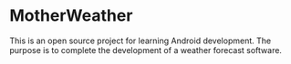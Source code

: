 # MotherWeather
This is an open source project for learning Android development. The purpose is to complete the development of a weather forecast software.
